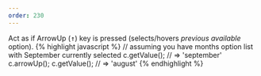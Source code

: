 ```yaml
---
order: 230
---
```

Act as if ArrowUp (<kbd>↑</kbd>) key is pressed (selects/hovers *previous available* option).
{% highlight javascript %}
// assuming you have months option list with September currently selected
c.getValue(); // => 'september'
c.arrowUp();
c.getValue(); // => 'august'
{% endhighlight %}
